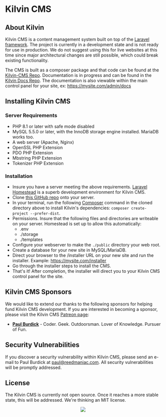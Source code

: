 
# Kilvin CMS

## About Kilvin

Kilvin CMS is a content management system built on top of the [Laravel framework](https://laravel.com). The project is currently in a development state and is not ready for use in production. We do not suggest using this for live websites at this time since major architectural changes are still possible, which could break existing functionality.

The CMS is built as a composer package and that code can be found at the [Kilvin-CMS Repo](https://github.com/artificery/kilvin-cms).  Documentation is in progress and can be found in the [Kilvin Docs Repo](https://github.com/artificery/kilvin-docs). The documentation is also viewable within the main control panel for your site, ex: https://mysite.com/admin/docs

## Installing Kilvin CMS

### Server Requirements
 - PHP 8.1 or later with safe mode disabled
 - MySQL 5.5.0 or later, with the InnoDB storage engine installed. MariaDB works too.
 - A web server (Apache, Nginx)
 - OpenSSL PHP Extension
 - PDO PHP Extension
 - Mbstring PHP Extension
 - Tokenizer PHP Extension

### Installation

 - Insure you have a server meeting the above requirements. [Laravel Homestead](https://laravel.com/docs/5.7/homestead) is a superb development environment for Kilvin CMS.
 - Clone [this GitHub repo](https://github.com/artificery/kilvin) onto your server.
 - In your terminal, run the following [Composer](https://getcomposer.org) command in the cloned directory above to install Kilvin's dependencies: `composer create-project --prefer-dist`.
 - Permissions. Insure that the following files and directories are writeable on your server. Homestead is set up to allow this automatically:
   - .env
   - ./storage
   - ./templates
 - Configure your webserver to make the `./public` directory your web root.
 - Create a database for your new site in MySQL/MariaDB.
 - Direct your browser to the /installer URL on your new site and run the installer. Example: https://mysite.com/installer
 - Go through the installer steps to install the CMS.
 - That's it! After completion, the installer will direct you to your Kilvin CMS control panel for the site.

## Kilvin CMS Sponsors

We would like to extend our thanks to the following sponsors for helping fund Kilvin CMS development. If you are interested in becoming a sponsor, please visit the Kilvin CMS [Patreon page](http://patreon.com/reedmaniac):

- **[Paul Burdick](https://paulburdick.me)** - Coder. Geek. Outdoorsman. Lover of Knowledge. Pursuer of Fun.

## Security Vulnerabilities

If you discover a security vulnerability within Kilvin CMS, please send an e-mail to Paul Burdick at paul@reedmaniac.com. All security vulnerabilities will be promptly addressed.

## License

The Kilvin CMS is currently not open source. Once it reaches a more stable state, this will be addressed.  We're thinking an MIT license.


<p align="center"><img src="https://kilvincms.com/images/kilvin-icon-small.png"></p>



